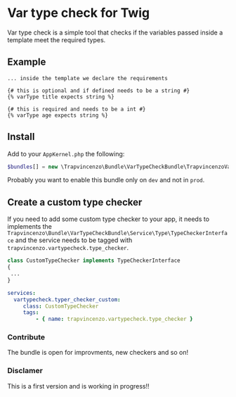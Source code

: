 # Var type check for Twig
Var type check is a simple tool that checks if the variables passed inside a template meet the required types.

## Example
```twig
... inside the template we declare the requirements

{# this is optional and if defined needs to be a string #}
{% varType title expects string %}

{# this is required and needs to be a int #}
{% varType age expects string %}
```

## Install
Add to your `AppKernel.php` the following:

```php
$bundles[] = new \Trapvincenzo\Bundle\VarTypeCheckBundle\TrapvincenzoVarTypeCheckBundle();
```
Probably you want to enable this bundle only on `dev` and not in `prod`.

## Create a custom type checker
If you need to add some custom type checker to your app, it needs to implements the `Trapvincenzo\Bundle\VarTypeCheckBundle\Service\Type\TypeCheckerInterface` and the service needs to be tagged with `trapvincenzo.vartypecheck.type_checker`.


```php
class CustomTypeChecker implements TypeCheckerInterface
{
 ...
}

```

```yml
services:
  vartypecheck.typer_checker_custom:
     class: CustomTypeChecker
     tags:
         - { name: trapvincenzo.vartypecheck.type_checker }
```


### Contribute
The bundle is open for improvments, new checkers and so on!

### Disclamer
This is a first version and is working in progress!!
